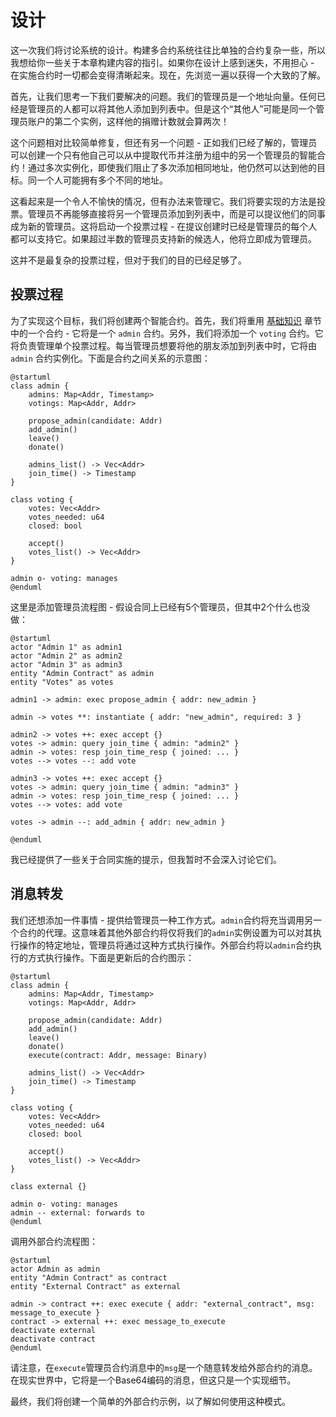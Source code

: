 # 设计

这一次我们将讨论系统的设计。构建多合约系统往往比单独的合约复杂一些，所以我想给你一些关于本章构建内容的指引。如果你在设计上感到迷失，不用担心 - 在实施合约时一切都会变得清晰起来。现在，先浏览一遍以获得一个大致的了解。

首先，让我们思考一下我们要解决的问题。我们的管理员是一个地址向量。任何已经是管理员的人都可以将其他人添加到列表中。但是这个“其他人”可能是同一个管理员账户的第二个实例，这样他的捐赠计数就会算两次！

这个问题相对比较简单修复，但还有另一个问题 - 正如我们已经了解的，管理员可以创建一个只有他自己可以从中提取代币并注册为组中的另一个管理员的智能合约！通过多次实例化，即使我们阻止了多次添加相同地址，他仍然可以达到他的目标。同一个人可能拥有多个不同的地址。

这看起来是一个令人不愉快的情况，但有办法来管理它。我们将要实现的方法是投票。管理员不再能够直接将另一个管理员添加到列表中，而是可以提议他们的同事成为新的管理员。这将启动一个投票过程 - 在提议创建时已经是管理员的每个人都可以支持它。如果超过半数的管理员支持新的候选人，他将立即成为管理员。

这并不是最复杂的投票过程，但对于我们的目的已经足够了。

## 投票过程

为了实现这个目标，我们将创建两个智能合约。首先，我们将重用 [基础知识](../basics.md) 章节中的一个合约 - 它将是一个 `admin` 合约。另外，我们将添加一个 `voting` 合约。它将负责管理单个投票过程。每当管理员想要将他的朋友添加到列表中时，它将由 `admin` 合约实例化。下面是合约之间关系的示意图：

```plantuml
@startuml
class admin {
    admins: Map<Addr, Timestamp>
    votings: Map<Addr, Addr>

    propose_admin(candidate: Addr)
    add_admin()
    leave()
    donate()

    admins_list() -> Vec<Addr>
    join_time() -> Timestamp
}

class voting {
    votes: Vec<Addr>
    votes_needed: u64
    closed: bool

    accept()
    votes_list() -> Vec<Addr>
}

admin o- voting: manages
@enduml
```

这里是添加管理员流程图 - 假设合同上已经有5个管理员，但其中2个什么也没做：

```plantuml
@startuml
actor "Admin 1" as admin1
actor "Admin 2" as admin2
actor "Admin 3" as admin3
entity "Admin Contract" as admin
entity "Votes" as votes

admin1 -> admin: exec propose_admin { addr: new_admin }

admin -> votes **: instantiate { addr: "new_admin", required: 3 }

admin2 -> votes ++: exec accept {}
votes -> admin: query join_time { admin: "admin2" }
admin -> votes: resp join_time_resp { joined: ... }
votes --> votes --: add vote

admin3 -> votes ++: exec accept {}
votes -> admin: query join_time { admin: "admin3" }
admin -> votes: resp join_time_resp { joined: ... }
votes --> votes: add vote

votes -> admin --: add_admin { addr: new_admin }

@enduml
```

我已经提供了一些关于合同实施的提示，但我暂时不会深入讨论它们。

## 消息转发

我们还想添加一件事情 - 提供给管理员一种工作方式。`admin`合约将充当调用另一个合约的代理。这意味着其他外部合约将仅将我们的`admin`实例设置为可以对其执行操作的特定地址，管理员将通过这种方式执行操作。外部合约将以`admin`合约执行的方式执行操作。下面是更新后的合约图示：

```plantuml
@startuml
class admin {
    admins: Map<Addr, Timestamp>
    votings: Map<Addr, Addr>

    propose_admin(candidate: Addr)
    add_admin()
    leave()
    donate()
    execute(contract: Addr, message: Binary)

    admins_list() -> Vec<Addr>
    join_time() -> Timestamp
}

class voting {
    votes: Vec<Addr>
    votes_needed: u64
    closed: bool

    accept()
    votes_list() -> Vec<Addr>
}

class external {}

admin o- voting: manages
admin -- external: forwards to
@enduml
```

调用外部合约流程图：

```plantuml
@startuml
actor Admin as admin
entity "Admin Contract" as contract
entity "External Contract" as external

admin -> contract ++: exec execute { addr: "external_contract", msg: message_to_execute }
contract -> external ++: exec message_to_execute
deactivate external
deactivate contract
@enduml
```

请注意，在`execute`管理员合约消息中的`msg`是一个随意转发给外部合约的消息。在现实世界中，它将是一个Base64编码的消息，但这只是一个实现细节。

最终，我们将创建一个简单的外部合约示例，以了解如何使用这种模式。